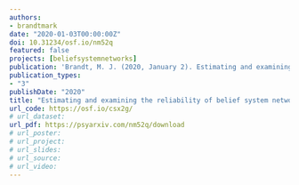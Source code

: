 ```yaml
---
authors:
- brandtmark
date: "2020-01-03T00:00:00Z"
doi: 10.31234/osf.io/nm52q
featured: false
projects: [beliefsystemnetworks]
publication: 'Brandt, M. J. (2020, January 2). Estimating and examining the reliability of belief system networks. https://doi.org/10.31234/osf.io/nm52q'
publication_types:
- "3"
publishDate: "2020"
title: "Estimating and examining the reliability of belief system networks (preprint)"
url_code: https://osf.io/csx2g/
# url_dataset:
url_pdf: https://psyarxiv.com/nm52q/download
# url_poster:
# url_project:
# url_slides:
# url_source:
# url_video:
---
```

